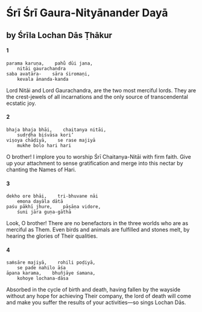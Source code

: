 # Śrī Śrī Gaura-Nityānander Dayā

## by Śrīla Lochan Dās Ṭhākur

#### 1

    parama karuṇa,    pahu̐ dūi jana,
        nitāi gaurachandra
    saba avatāra-    sāra śiromaṇi,
        kevala ānanda-kanda

Lord Nitāi and Lord Gaurachandra, are the two most merciful lords. They are the crest-jewels of all incarnations and the only source of transcendental ecstatic joy.

#### 2

    bhaja bhaja bhāi,    chaitanya nitāi,
        sudṛḍha biśvāsa kori’
    viṣoya chāḍiyā,    se rase majiyā
        mukhe bolo hari hari

O brother! I implore you to worship Śrī Chaitanya-Nitāi with firm faith. Give up your attachment to sense gratification and merge into this nectar by chanting the Names of Hari.

#### 3

    dekho ore bhāi,    tri-bhuvane nāi
        emona dayāla dātā
    paśu pākhī jhure,    pāṣāṇa vidore,
        śuni jāra guṇa-gāthā

Look, O brother! There are no benefactors in the three worlds who are as merciful as Them. Even birds and animals are fulfilled and stones melt, by hearing the glories of Their qualities.

#### 4

    saṁsāre majiyā,    rohili poḍiyā,
        se pade nahilo āśa
    āpana karama,    bhuñjāye śamana,
        kohoye lochana-dāsa

Absorbed in the cycle of birth and death, having fallen by the wayside without any hope for achieving Their company, the lord of death will come and make you suffer the results of your activities—so sings Lochan Dās.

